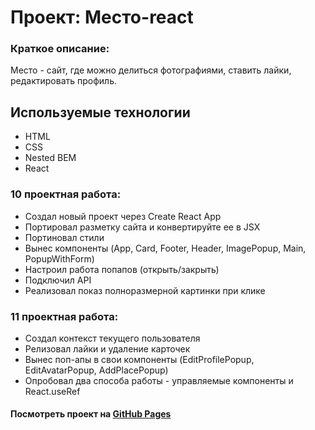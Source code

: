 # Проект: Место-react

### Краткое описание:
Место - сайт, где можно делиться фотографиями, ставить лайки, редактировать профиль.

## Используемые технологии
* HTML
* CSS
* Nested BEM
* React

### 10 проектная работа:

* Создал новый проект через Create React App
* Портировал разметку сайта и конвертируйте ее в JSX
* Портиновал стили
* Вынес компоненты (App, Card, Footer, Header, ImagePopup, Main, PopupWithForm)
* Настроил работа попапов (открыть/закрыть)
* Подключил API
* Реализовал показ полноразмерной картинки при клике

### 11 проектная работа:

* Создал контекст текущего пользователя
* Релизовал лайки и удаление карточек
* Вынес поп-апы в свои компоненты (EditProfilePopup, EditAvatarPopup, AddPlacePopup)
* Опробовал два способа работы - управляемые компоненты и React.useRef

#### Посмотреть проект на [GitHub Pages](https://dimetio.github.io/mesto-react/)